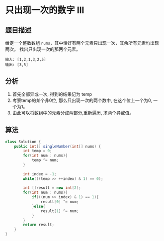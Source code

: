 # 只出现一次的数字 III

## 题目描述

给定一个整数数组 `nums`，其中恰好有两个元素只出现一次，其余所有元素均出现两次。 找出只出现一次的那两个元素。

```
输入: [1,2,1,3,2,5]
输出: [3,5]
```

## 分析

1. 首先全部异或一次, 得到的结果记为 temp
2. 考察temp的某个非0位, 那么只出现一次的两个数中, 在这个位上一个为0, 一个为1。
3. 由此可以将数组中的元素分成两部分,重新遍历, 求两个异或值。

## 算法

```java
class Solution {
    public int[] singleNumber(int[] nums) {
        int temp = 0;
        for(int num : nums){
            temp ^= num;
        }
        
        int index = -1;
        while(((temp >> ++index) & 1) == 0);
        
        int []result = new int[2];
        for(int num : nums){
            if(((num >> index) & 1) == 1){
                result[0] ^= num;
            }else{
                result[1] ^= num;
            }
        }
        return result;
    }
}
```
